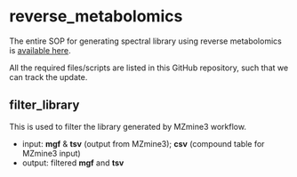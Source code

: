 # reverse_metabolomics
The entire SOP for generating spectral library using reverse metabolomics is [available here](https://docs.google.com/document/d/1jvLTQ_gbU6-ljOjG2v-6W_8KIpOSBRT5cJthqHA_TB0/edit?usp=sharing).

All the required files/scripts are listed in this GitHub repository, such that we can track the update.


## filter_library
This is used to filter the library generated by MZmine3 workflow.

* input: **mgf** & **tsv** (output from MZmine3); **csv** (compound table for MZmine3 input)
* output: filtered **mgf** and **tsv**


